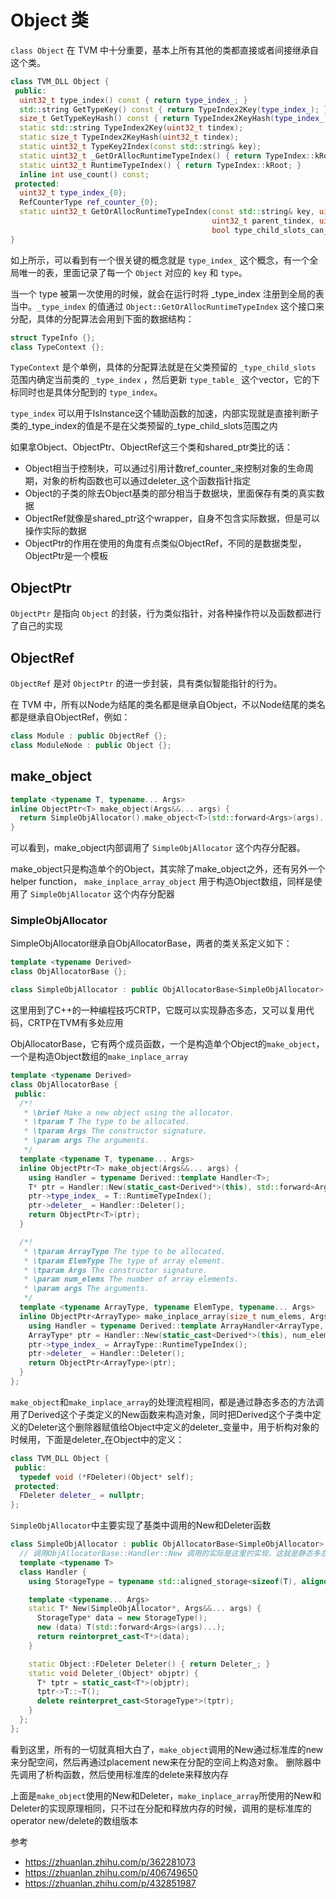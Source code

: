 # Object 类

`class Object` 在 TVM 中十分重要，基本上所有其他的类都直接或者间接继承自这个类。

```c++
class TVM_DLL Object {
 public:
  uint32_t type_index() const { return type_index_; }
  std::string GetTypeKey() const { return TypeIndex2Key(type_index_); }
  size_t GetTypeKeyHash() const { return TypeIndex2KeyHash(type_index_); }
  static std::string TypeIndex2Key(uint32_t tindex);
  static size_t TypeIndex2KeyHash(uint32_t tindex);
  static uint32_t TypeKey2Index(const std::string& key);
  static uint32_t _GetOrAllocRuntimeTypeIndex() { return TypeIndex::kRoot; }
  static uint32_t RuntimeTypeIndex() { return TypeIndex::kRoot; }
  inline int use_count() const;
 protected:
  uint32_t type_index_{0};
  RefCounterType ref_counter_{0};
  static uint32_t GetOrAllocRuntimeTypeIndex(const std::string& key, uint32_t static_tindex,
                                             uint32_t parent_tindex, uint32_t type_child_slots,
                                             bool type_child_slots_can_overflow);
}
```
如上所示，可以看到有一个很关键的概念就是 `type_index_` 这个概念，有一个全局唯一的表，里面记录了每一个 `Object` 对应的 `key` 和 `type`。

当一个 type 被第一次使用的时候，就会在运行时将 _type_index 注册到全局的表当中。`_type_index` 的值通过 `Object::GetOrAllocRuntimeTypeIndex` 这个接口来分配，具体的分配算法会用到下面的数据结构：
```c++
struct TypeInfo {};
class TypeContext {};
```
`TypeContext` 是个单例，具体的分配算法就是在父类预留的 `_type_child_slots` 范围内确定当前类的 `_type_index` ，然后更新 `type_table_` 这个vector，它的下标同时也是具体分配到的 `type_index`。

`type_index` 可以用于IsInstance这个辅助函数的加速，内部实现就是直接判断子类的_type_index的值是不是在父类预留的_type_child_slots范围之内

如果拿Object、ObjectPtr、ObjectRef这三个类和shared_ptr类比的话：

- Object相当于控制块，可以通过引用计数ref_counter_来控制对象的生命周期，对象的析构函数也可以通过deleter_这个函数指针指定
- Object的子类的除去Object基类的部分相当于数据块，里面保存有类的真实数据
- ObjectRef就像是shared_ptr这个wrapper，自身不包含实际数据，但是可以操作实际的数据
- ObjectPtr的作用在使用的角度有点类似ObjectRef，不同的是数据类型，ObjectPtr<T>是一个模板

## ObjectPtr

`ObjectPtr` 是指向 `Object` 的封装，行为类似指针，对各种操作符以及函数都进行了自己的实现

## ObjectRef
`ObjectRef` 是对 `ObjectPtr` 的进一步封装，具有类似智能指针的行为。

在 TVM 中，所有以Node为结尾的类名都是继承自Object，不以Node结尾的类名都是继承自ObjectRef，例如：

```c++
class Module : public ObjectRef {};
class ModuleNode : public Object {};
```
## make_object

```c++
template <typename T, typename... Args>
inline ObjectPtr<T> make_object(Args&&... args) {
  return SimpleObjAllocator().make_object<T>(std::forward<Args>(args)...);
}
```

可以看到，make_object内部调用了 `SimpleObjAllocator` 这个内存分配器。

make_object只是构造单个的Object，其实除了make_object之外，还有另外一个helper function， `make_inplace_array_object` 用于构造Object数组，同样是使用了 `SimpleObjAllocator` 这个内存分配器

### SimpleObjAllocator

SimpleObjAllocator继承自ObjAllocatorBase，两者的类关系定义如下：

```c++
template <typename Derived> 
class ObjAllocatorBase {};

class SimpleObjAllocator : public ObjAllocatorBase<SimpleObjAllocator> {};
```

这里用到了C++的一种编程技巧CRTP，它既可以实现静态多态，又可以复用代码，CRTP在TVM有多处应用

ObjAllocatorBase，它有两个成员函数，一个是构造单个Object的`make_object`，一个是构造Object数组的`make_inplace_array`

```c++
template <typename Derived>
class ObjAllocatorBase {
 public:
  /*!
   * \brief Make a new object using the allocator.
   * \tparam T The type to be allocated.
   * \tparam Args The constructor signature.
   * \param args The arguments.
   */
  template <typename T, typename... Args>
  inline ObjectPtr<T> make_object(Args&&... args) {
    using Handler = typename Derived::template Handler<T>;
    T* ptr = Handler::New(static_cast<Derived*>(this), std::forward<Args>(args)...);
    ptr->type_index_ = T::RuntimeTypeIndex();
    ptr->deleter_ = Handler::Deleter();
    return ObjectPtr<T>(ptr);
  }

  /*!
   * \tparam ArrayType The type to be allocated.
   * \tparam ElemType The type of array element.
   * \tparam Args The constructor signature.
   * \param num_elems The number of array elements.
   * \param args The arguments.
   */
  template <typename ArrayType, typename ElemType, typename... Args>
  inline ObjectPtr<ArrayType> make_inplace_array(size_t num_elems, Args&&... args) {
    using Handler = typename Derived::template ArrayHandler<ArrayType, ElemType>;
    ArrayType* ptr = Handler::New(static_cast<Derived*>(this), num_elems, std::forward<Args>(args)...);
    ptr->type_index_ = ArrayType::RuntimeTypeIndex();
    ptr->deleter_ = Handler::Deleter();
    return ObjectPtr<ArrayType>(ptr);
  }
};
```

`make_object`和`make_inplace_array`的处理流程相同，都是通过静态多态的方法调用了Derived这个子类定义的New函数来构造对象，同时把Derived这个子类中定义的Deleter这个删除器赋值给Object中定义的deleter_变量中，用于析构对象的时候用，下面是deleter_在Object中的定义：

```c++
class TVM_DLL Object {
 public:
  typedef void (*FDeleter)(Object* self);
 protected:
  FDeleter deleter_ = nullptr;
};
```

`SimpleObjAllocator`中主要实现了基类中调用的New和Deleter函数

```c++
class SimpleObjAllocator : public ObjAllocatorBase<SimpleObjAllocator> {
  // 调用ObjAllocatorBase::Handler::New 调用的实际是这里的实现，这就是静态多态
  template <typename T> 
  class Handler {
    using StorageType = typename std::aligned_storage<sizeof(T), alignof(T)>::type;

    template <typename... Args>
    static T* New(SimpleObjAllocator*, Args&&... args) {
      StorageType* data = new StorageType();
      new (data) T(std::forward<Args>(args)...);
      return reinterpret_cast<T*>(data);
    }

    static Object::FDeleter Deleter() { return Deleter_; }
    static void Deleter_(Object* objptr) {
      T* tptr = static_cast<T*>(objptr);
      tptr->T::~T();
      delete reinterpret_cast<StorageType*>(tptr);
    }
  };
};
```

看到这里，所有的一切就真相大白了，`make_object`调用的New通过标准库的new来分配空间，然后再通过placement new来在分配的空间上构造对象。
删除器中先调用了析构函数，然后使用标准库的delete来释放内存

上面是`make_object`使用的New和Deleter，`make_inplace_array`所使用的New和Deleter的实现原理相同，只不过在分配和释放内存的时候，调用的是标准库的operator new/delete的数组版本


参考
- https://zhuanlan.zhihu.com/p/362281073
- https://zhuanlan.zhihu.com/p/406749650
- https://zhuanlan.zhihu.com/p/432851987